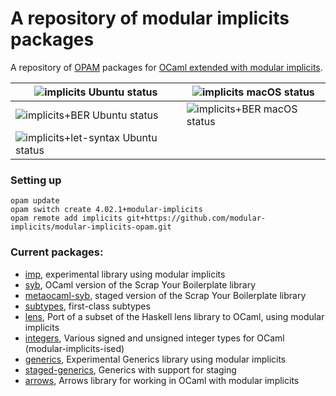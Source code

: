 # A repository of modular implicits packages

A repository of [OPAM][opam] packages for [OCaml extended with modular implicits][ocaml-modular-implicits].

| ![implicits Ubuntu status](https://github.com/modular-implicits/modular-implicits-opam/workflows/Ubuntu-implicits/badge.svg) | ![implicits macOS status](https://github.com/modular-implicits/modular-implicits-opam/workflows/macOS-implicits/badge.svg) |
|---|---|
| ![implicits+BER Ubuntu status](https://github.com/modular-implicits/modular-implicits-opam/workflows/Ubuntu-implicits-ber/badge.svg) | ![implicits+BER macOS status](https://github.com/modular-implicits/modular-implicits-opam/workflows/macOS-implicits-ber/badge.svg) |
| ![implicits+let-syntax Ubuntu status](https://github.com/modular-implicits/modular-implicits-opam/workflows/Ubuntu-implicits-let-syntax/badge.svg) |  |

### Setting up

```
opam update
opam switch create 4.02.1+modular-implicits
opam remote add implicits git+https://github.com/modular-implicits/modular-implicits-opam.git
```

[ocaml-modular-implicits]: https://github.com/ocamllabs/ocaml-modular-implicits
[opam]: https://opam.ocaml.org/


### Current packages:

* [imp](https://github.com/modular-implicits/imp),
  experimental library using modular implicits
* [syb](https://github.com/yallop/ocaml-syb),
  OCaml version of the Scrap Your Boilerplate library
* [metaocaml-syb](https://github.com/yallop/staged-generic-programming),
  staged version of the Scrap Your Boilerplate library
* [subtypes](https://github.com/yallop/subtypes),
  first-class subtypes
* [lens](https://github.com/modular-implicits/lens),
  Port of a subset of the Haskell lens library to OCaml, using modular implicits
* [integers](https://github.com/modular-implicits/ocaml-integers),
  Various signed and unsigned integer types for OCaml (modular-implicits-ised)
* [generics](https://github.com/modular-implicits/generics),
  Experimental Generics library using modular implicits
* [staged-generics](https://github.com/modular-implicits/staged-generics),
  Generics with support for staging
* [arrows](https://github.com/modular-implicits/arrows),
  Arrows library for working in OCaml with modular implicits